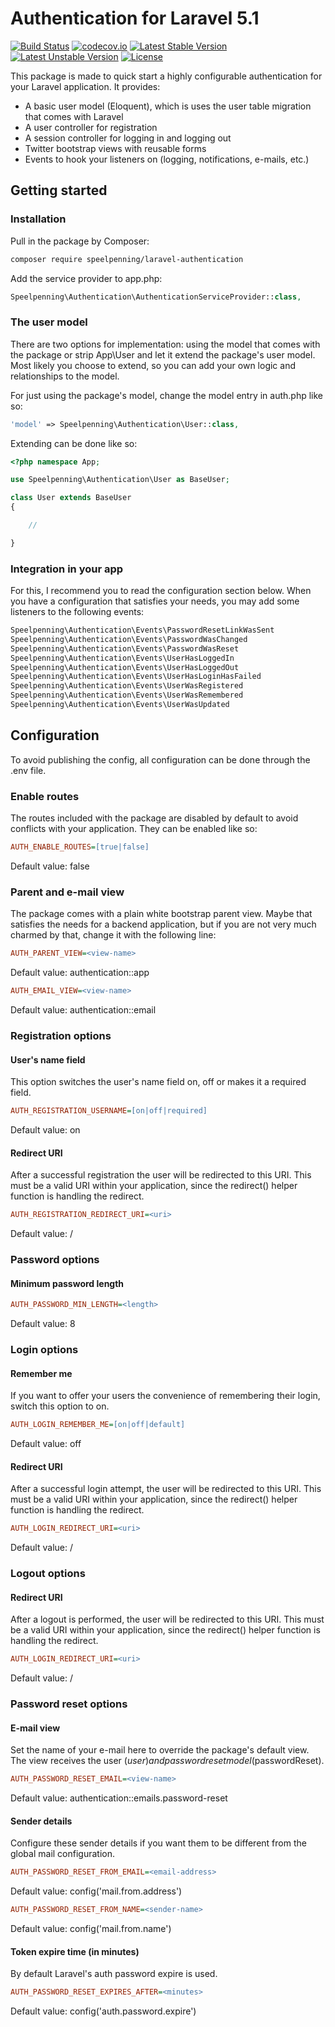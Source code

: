 # Authentication for Laravel 5.1

[![Build Status](https://travis-ci.org/Speelpenning-nl/laravel-authentication.svg)](https://travis-ci.org/Speelpenning-nl/laravel-authentication)
[![codecov.io](http://codecov.io/github/Speelpenning-nl/laravel-authentication/coverage.svg?branch=master)](http://codecov.io/github/Speelpenning-nl/laravel-authentication?branch=master)
[![Latest Stable Version](https://poser.pugx.org/speelpenning/laravel-authentication/version)](https://packagist.org/packages/speelpenning/laravel-authentication)
[![Latest Unstable Version](https://poser.pugx.org/speelpenning/laravel-authentication/v/unstable)](//packagist.org/packages/speelpenning/laravel-authentication)
[![License](https://poser.pugx.org/speelpenning/laravel-authentication/license)](https://packagist.org/packages/speelpenning/laravel-authentication)

This package is made to quick start a highly configurable authentication for your Laravel application. It provides:
- A basic user model (Eloquent), which is uses the user table migration that comes with Laravel
- A user controller for registration
- A session controller for logging in and logging out
- Twitter bootstrap views with reusable forms
- Events to hook your listeners on (logging, notifications, e-mails, etc.)

## Getting started

### Installation

Pull in the package by Composer:

```bash
composer require speelpenning/laravel-authentication
```

Add the service provider to app.php:
 
```php
Speelpenning\Authentication\AuthenticationServiceProvider::class,
```

### The user model

There are two options for implementation: using the model that comes with the package or strip App\User and let it extend the package's user model. Most likely you choose to extend, so you can add your own logic and relationships to the model.

For just using the package's model, change the model entry in auth.php like so:

```php
'model' => Speelpenning\Authentication\User::class,
```

Extending can be done like so:

```php
<?php namespace App;

use Speelpenning\Authentication\User as BaseUser;

class User extends BaseUser
{

    //

}
```

### Integration in your app

For this, I recommend you to read the configuration section below. When you have a configuration that satisfies your needs, you may add some listeners to the following events:

```php
Speelpenning\Authentication\Events\PasswordResetLinkWasSent
Speelpenning\Authentication\Events\PasswordWasChanged
Speelpenning\Authentication\Events\PasswordWasReset
Speelpenning\Authentication\Events\UserHasLoggedIn
Speelpenning\Authentication\Events\UserHasLoggedOut
Speelpenning\Authentication\Events\UserHasLoginHasFailed
Speelpenning\Authentication\Events\UserWasRegistered
Speelpenning\Authentication\Events\UserWasRemembered
Speelpenning\Authentication\Events\UserWasUpdated
```

## Configuration

To avoid publishing the config, all configuration can be done through the .env file.

### Enable routes

The routes included with the package are disabled by default to avoid conflicts with your application. They can be enabled like so:

```ini
AUTH_ENABLE_ROUTES=[true|false]
```
Default value: false

### Parent and e-mail view

The package comes with a plain white bootstrap parent view. Maybe that satisfies the needs for a backend application, but if you are not very much charmed by that, change it with the following line:

```ini
AUTH_PARENT_VIEW=<view-name>
```
Default value: authentication::app

```ini
AUTH_EMAIL_VIEW=<view-name>
```
Default value: authentication::email

### Registration options

#### User's name field

This option switches the user's name field on, off or makes it a required field.

```ini
AUTH_REGISTRATION_USERNAME=[on|off|required]
```
Default value: on

#### Redirect URI

After a successful registration the user will be redirected to this URI. This must be a valid URI within your application, since the redirect() helper function is handling the redirect.

```ini
AUTH_REGISTRATION_REDIRECT_URI=<uri>
```
Default value: /

### Password options

#### Minimum password length

```ini
AUTH_PASSWORD_MIN_LENGTH=<length>
```
Default value: 8

### Login options

#### Remember me

If you want to offer your users the convenience of remembering their login, switch this option to on.

```ini
AUTH_LOGIN_REMEMBER_ME=[on|off|default]
```
Default value: off

#### Redirect URI

After a successful login attempt, the user will be redirected to this URI.  This must be a valid URI within your application, since the redirect() helper function is handling the redirect.

```ini
AUTH_LOGIN_REDIRECT_URI=<uri>
```
Default value: /

### Logout options
 
#### Redirect URI

After a logout is performed, the user will be redirected to this URI. This must be a valid URI within your application, since the redirect() helper function is handling the redirect.

```ini
AUTH_LOGIN_REDIRECT_URI=<uri>
```
Default value: /

### Password reset options

#### E-mail view

Set the name of your e-mail here to override the package's default view. The view receives the user ($user) and password reset model ($passwordReset).

```ini
AUTH_PASSWORD_RESET_EMAIL=<view-name>
```
Default value: authentication::emails.password-reset

#### Sender details

Configure these sender details if you want them to be different from the global mail configuration. 

```ini
AUTH_PASSWORD_RESET_FROM_EMAIL=<email-address>
```
Default value: config('mail.from.address')

```ini
AUTH_PASSWORD_RESET_FROM_NAME=<sender-name>
```
Default value: config('mail.from.name')

#### Token expire time (in minutes)

By default Laravel's auth password expire is used.

```ini
AUTH_PASSWORD_RESET_EXPIRES_AFTER=<minutes>
```
Default value: config('auth.password.expire')
